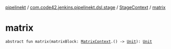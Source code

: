 [pipelinekt](../../index.md) / [com.code42.jenkins.pipelinekt.dsl.stage](../index.md) / [StageContext](index.md) / [matrix](./matrix.md)

# matrix

`abstract fun matrix(matrixBlock: `[`MatrixContext`](../-matrix-context/index.md)`.() -> `[`Unit`](https://kotlinlang.org/api/latest/jvm/stdlib/kotlin/-unit/index.html)`): `[`Unit`](https://kotlinlang.org/api/latest/jvm/stdlib/kotlin/-unit/index.html)
